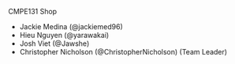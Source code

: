 CMPE131 Shop 
- Jackie Medina (@jackiemed96)
- Hieu Nguyen (@yarawakai)
- Josh Viet (@Jawshe)
- Christopher Nicholson (@ChristopherNicholson) (Team Leader)
